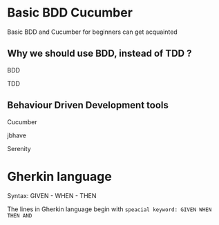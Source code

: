 # Basic BDD Cucumber
Basic BDD and Cucumber for beginners can get acquainted 

## Why we should use BDD, instead of TDD ?

BDD

TDD

## Behaviour Driven Development tools

Cucumber

jbhave

Serenity


# Gherkin language

Syntax: GIVEN - WHEN - THEN

The lines in Gherkin language begin with `speacial keyword: GIVEN WHEN THEN AND `
